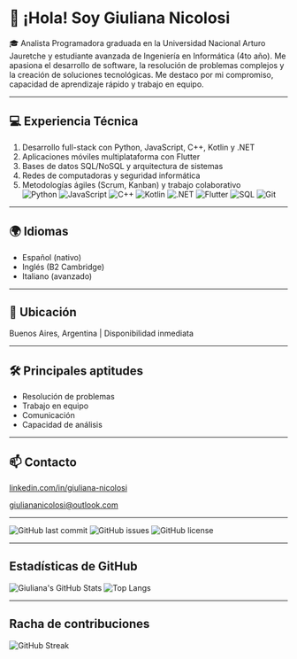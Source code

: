 # 👋 ¡Hola! Soy Giuliana Nicolosi

🎓 Analista Programadora graduada en la Universidad Nacional Arturo Jauretche y estudiante avanzada de Ingeniería en Informática (4to año). Me apasiona el desarrollo de software, la resolución de problemas complejos y la creación de soluciones tecnológicas. Me destaco por mi compromiso, capacidad de aprendizaje rápido y trabajo en equipo.

---

## 💻 Experiencia Técnica

1. Desarrollo full-stack con Python, JavaScript, C++, Kotlin y .NET  
2. Aplicaciones móviles multiplataforma con Flutter  
3. Bases de datos SQL/NoSQL y arquitectura de sistemas  
4. Redes de computadoras y seguridad informática  
5. Metodologías ágiles (Scrum, Kanban) y trabajo colaborativo  
![Python](https://img.shields.io/badge/-Python-3776AB?style=for-the-badge&logo=python&logoColor=white)
![JavaScript](https://img.shields.io/badge/-JavaScript-F7DF1E?style=for-the-badge&logo=javascript&logoColor=black)
![C++](https://img.shields.io/badge/-C++-00599C?style=for-the-badge&logo=c%2B%2B&logoColor=white)
![Kotlin](https://img.shields.io/badge/-Kotlin-0095D5?style=for-the-badge&logo=kotlin&logoColor=white)
![.NET](https://img.shields.io/badge/-.NET-512BD4?style=for-the-badge&logo=.net&logoColor=white)
![Flutter](https://img.shields.io/badge/-Flutter-02569B?style=for-the-badge&logo=flutter&logoColor=white)
![SQL](https://img.shields.io/badge/-SQL-4479A1?style=for-the-badge&logo=sql&logoColor=white)
![Git](https://img.shields.io/badge/-Git-F05032?style=for-the-badge&logo=git&logoColor=white)
---

## 🌍 Idiomas

- Español (nativo)  
- Inglés (B2 Cambridge)  
- Italiano (avanzado)  

---

## 📍 Ubicación

Buenos Aires, Argentina | Disponibilidad inmediata  

---

## 🛠️ Principales aptitudes

- Resolución de problemas  
- Trabajo en equipo  
- Comunicación  
- Capacidad de análisis  

---

## 📫 Contacto

[linkedin.com/in/giuliana-nicolosi](https://www.linkedin.com/in/giuliana-nicolosi/)

giuliananicolosi@outlook.com

---

![GitHub last commit](https://img.shields.io/github/last-commit/NicolosiGiuliana/NicolosiGiuliana?style=for-the-badge)
![GitHub issues](https://img.shields.io/github/issues/NicolosiGiuliana/NicolosiGiuliana?style=for-the-badge)
![GitHub license](https://img.shields.io/github/license/NicolosiGiuliana/NicolosiGiuliana?style=for-the-badge)

---

## Estadísticas de GitHub

![Giuliana's GitHub Stats](https://github-readme-stats.vercel.app/api?username=NicolosiGiuliana&show_icons=true&theme=dark)
![Top Langs](https://github-readme-stats.vercel.app/api/top-langs/?username=NicolosiGiuliana&layout=compact&theme=dark)

---

## Racha de contribuciones

![GitHub Streak](https://github-readme-streak-stats.herokuapp.com/?user=NicolosiGiuliana&theme=dark)
